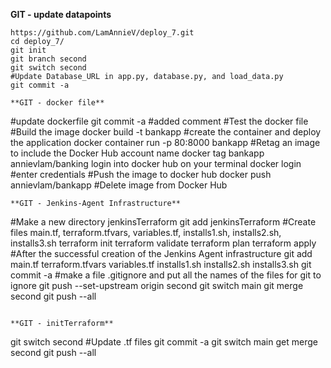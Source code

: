 **GIT - update datapoints**

```
https://github.com/LamAnnieV/deploy_7.git
cd deploy_7/
git init
git branch second
git switch second
#Update Database_URL in app.py, database.py, and load_data.py
git commit -a

**GIT - docker file**

```
#update dockerfile
git commit -a #added comment
#Test the docker file
#Build the image
docker build -t bankapp
#create the container and deploy the application
docker container run -p 80:8000 bankapp
#Retag an image to include the Docker Hub account name
docker tag bankapp annievlam/banking
login into docker hub on your terminal
docker login #enter credentials
#Push the image to docker hub
docker push annievlam/bankapp
#Delete image from Docker Hub
```
**GIT - Jenkins-Agent Infrastructure**

```
#Make a new directory jenkinsTerraform
git add jenkinsTerraform
#Create files main.tf, terraform.tfvars, variables.tf, installs1.sh, installs2.sh, installs3.sh
terraform init
terraform validate
terraform plan
terraform apply
#After the successful creation of the Jenkins Agent infrastructure
git add main.tf terraform.tfvars variables.tf installs1.sh installs2.sh installs3.sh
git commit -a
#make a file .gitignore and put all the names of the files for git to ignore
git push --set-upstream origin second
git switch main
git merge second
git push --all
```

**GIT - initTerraform**

```
git switch second
#Update .tf files
git commit -a
git switch main
get merge second
git push --all
```





